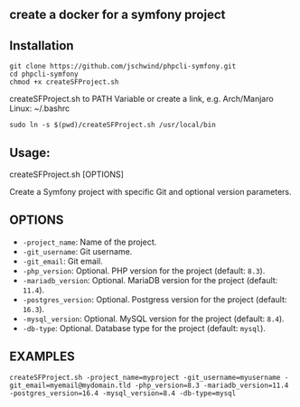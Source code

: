 ## create a docker for a symfony project

## Installation
```shell
git clone https://github.com/jschwind/phpcli-symfony.git
cd phpcli-symfony
chmod +x createSFProject.sh
```
createSFProject.sh to PATH Variable or create a link, e.g. Arch/Manjaro Linux: ~/.bashrc
```shell
sudo ln -s $(pwd)/createSFProject.sh /usr/local/bin
```

## Usage:

createSFProject.sh [OPTIONS]

Create a Symfony project with specific Git and optional version parameters.

## OPTIONS
* `-project_name`: Name of the project.
* `-git_username`: Git username.
* `-git_email`: Git email.
* `-php_version`: Optional. PHP version for the project (default: `8.3`).
* `-mariadb_version`: Optional. MariaDB version for the project (default: `11.4`).
* `-postgres_version`: Optional. Postgress version for the project (default: `16.3`).
* `-mysql_version`: Optional. MySQL version for the project (default: `8.4`).
* `-db-type`: Optional. Database type for the project (default: `mysql`).

## EXAMPLES
```shell
createSFProject.sh -project_name=myproject -git_username=myusername -git_email=myemail@mydomain.tld -php_version=8.3 -mariadb_version=11.4 -postgres_version=16.4 -mysql_version=8.4 -db-type=mysql
```

